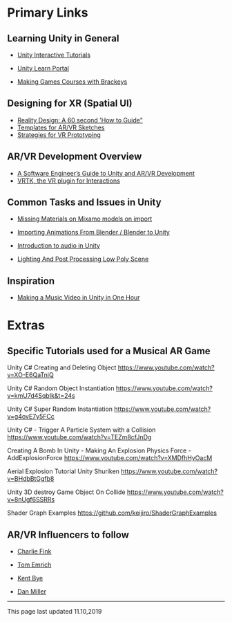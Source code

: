 # Primary Links

## Learning Unity in General

* [Unity Interactive Tutorials](https://learn.unity.com/tutorial/interactive-tutorials-introductory-lessons)

* [Unity Learn Portal](https://learn.unity.com)

* [Making Games Courses with Brackeys](https://www.youtube.com/user/Brackeys/featured)


## Designing for XR (Spatial UI)
* [Reality Design: A 60 second 'How to Guide"](https://medium.com/inborn-experience/reality-design-a-60-second-how-to-guide-f7a43709c9c6)
* [Templates for AR/VR Sketches](https://medium.com/inborn-experience/templates-for-ar-vr-sketches-e424dfb60e54)
* [Strategies for VR Prototyping](https://medium.com/inborn-experience/strategies-for-vr-prototyping-810e0d3aa21d)

## AR/VR Development Overview
* [A Software Engineer’s Guide to Unity and AR/VR Development](https://blog.betawave.io/a-software-engineers-guide-to-unity-and-ar-vr-development-part-2-5d2a696e3b8c)
* [VRTK, the VR plugin for Interactions](https://vrtoolkit.readme.io/)

## Common Tasks and Issues in Unity
* [Missing Materials on Mixamo models on import](https://www.youtube.com/watch?v=xOeodlLTx8g)

* [Importing Animations From Blender / Blender to Unity](https://www.youtube.com/watch?v=3CSUxATQVLw)

* [Introduction to audio in Unity](https://inclips.net/video/6OT43pvUyfY/introduction-to-audio-in-unity.html)

* [Lighting And Post Processing Low Poly Scene](https://www.youtube.com/watch?v=IkRMMcPBFsc)

## Inspiration
* [Making a Music Video in Unity in One Hour](https://www.youtube.com/watch?v=opMcm-yUCAE)

# Extras

## Specific Tutorials used for a Musical AR Game

Unity C# Creating and Deleting Object
https://www.youtube.com/watch?v=XO-E6QaTniQ


Unity C# Random Object Instantiation
https://www.youtube.com/watch?v=kmU7d4SqbIk&t=24s

Unity C# Super Random Instantiation
https://www.youtube.com/watch?v=g4ovE7y5FCc

Unity C# - Trigger A Particle System with a Collision
https://www.youtube.com/watch?v=TEZm8cfJnDg

Creating A Bomb In Unity - Making An Explosion Physics Force - AddExplosionForce
https://www.youtube.com/watch?v=XMDfhHyOacM

Aerial Explosion Tutorial Unity Shuriken
https://www.youtube.com/watch?v=BHdbBtGgfb8

Unity 3D destroy Game Object On Collide
https://www.youtube.com/watch?v=8nUgf6SSRRs


Shader Graph Examples
https://github.com/keijiro/ShaderGraphExamples

## AR/VR Influencers to follow
* [Charlie Fink](http://www.charliefink.com/)

* [Tom Emrich](https://twitter.com/tomemrich)

* [Kent Bye](https://twitter.com/kentbye)

* [Dan Miller](https://twitter.com/DanMillerDev)
---------
This page last updated 11.10,2019